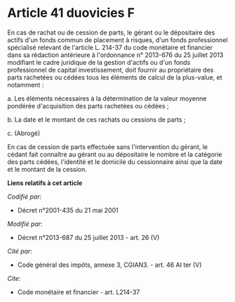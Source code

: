 # Article 41 duovicies F

En cas de rachat ou de cession de parts, le gérant ou le dépositaire des actifs d'un fonds commun de placement à risques,
d'un fonds professionnel spécialisé relevant de l'article L. 214-37 du code monétaire et financier dans sa rédaction
antérieure à l'ordonnance n° 2013-676 du 25 juillet 2013 modifiant le cadre juridique de la gestion d'actifs ou d'un fonds
professionnel de capital investissement, doit fournir au propriétaire des parts rachetées ou cédées tous les éléments de
calcul de la plus-value, et notamment :

a. Les éléments nécessaires à la détermination de la valeur moyenne pondérée d'acquisition des parts rachetées ou cédées ;

b. La date et le montant de ces rachats ou cessions de parts ;

c. (Abrogé)

En cas de cession de parts effectuée sans l'intervention du gérant, le cédant fait connaître au gérant ou au dépositaire le
nombre et la catégorie des parts cédées, l'identité et le domicile du cessionnaire ainsi que la date et le montant de la
cession.

**Liens relatifs à cet article**

_Codifié par_:

  - Décret n°2001-435 du 21 mai 2001

_Modifié par_:

  - Décret n°2013-687 du 25 juillet 2013 - art. 26 (V)

_Cité par_:

  - Code général des impôts, annexe 3, CGIAN3. - art. 46 AI ter (V)

_Cite_:

  - Code monétaire et financier - art. L214-37
